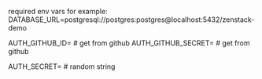 required env vars for example:
DATABASE_URL=postgresql://postgres:postgres@localhost:5432/zenstack-demo

AUTH_GITHUB_ID= # get from github
AUTH_GITHUB_SECRET= # get from github

AUTH_SECRET= # random string
